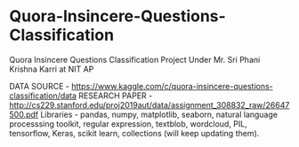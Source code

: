 # Quora-Insincere-Questions-Classification
Quora Insincere Questions Classification Project Under Mr. Sri Phani Krishna Karri at NIT AP

DATA SOURCE - https://www.kaggle.com/c/quora-insincere-questions-classification/data
RESEARCH PAPER - http://cs229.stanford.edu/proj2019aut/data/assignment_308832_raw/26647500.pdf
Libraries - pandas, numpy, matplotlib, seaborn, natural language processsing toolkit, regular expression, textblob, wordcloud,
            PIL, tensorflow, Keras, scikit learn, collections (will keep updating them).

          
